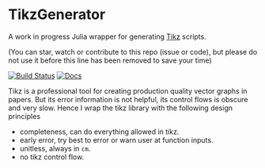 # TikzGenerator

A work in progress Julia wrapper for generating [Tikz](https://en.m.wikipedia.org/wiki/PGF/TikZ) scripts.

(You can star, watch or contribute to this repo (issue or code), but please do not use it before this line has been removed to save your time)

[![Build Status](https://github.com/GiggleLiu/TikzGenerator.jl/actions/workflows/CI.yml/badge.svg?branch=main)](https://github.com/GiggleLiu/TikzGenerator.jl/actions/workflows/CI.yml?query=branch%3Amain)
[![Docs](https://img.shields.io/badge/docs-dev-blue.svg)](https://giggleliu.github.io/TikzGenerator.jl/build/index.html)

Tikz is a professional tool for creating production quality vector graphs in papers.
But its error information is not helpful, its control flows is obscure and very slow.
Hence I wrap the tikz library with the following design principles

* completeness, can do everything allowed in tikz.
* early error, try best to error or warn user at function inputs.
* unitless, always in `cm`.
* no tikz control flow.
